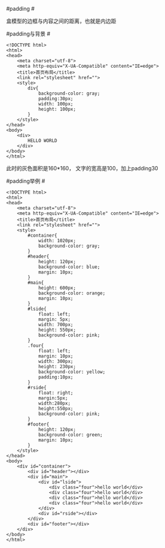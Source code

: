 #padding #

盒模型的边框与内容之间的距离，也就是内边距


#padding与背景 #
    
    <!DOCTYPE html>
    <html>
    <head>
    	<meta charset="utf-8">
    	<meta http-equiv="X-UA-Compatible" content="IE=edge">
    	<title>首页布局</title>
    	<link rel="stylesheet" href="">
    	<style>
    		div{
    			background-color: gray;
    			padding:30px;
    			width: 100px;
    			height: 100px;
    		}
    	</style>
    </head>
    <body>
    	<div>
    		HELLO WORLD
    	</div>
    </body>
    </html>


此时的灰色面积是160*160， 文字的宽高是100，加上padding30


#padding举例 #

    <!DOCTYPE html>
    <html>
    <head>
    	<meta charset="utf-8">
    	<meta http-equiv="X-UA-Compatible" content="IE=edge">
    	<title>首页布局</title>
    	<link rel="stylesheet" href="">
    	<style>
    		#container{
    			width: 1020px;
    			background-color: gray;
    		}
    		#header{
    			height: 120px;
    			background-color: blue;
    			margin: 10px;
    		}
    		#main{
    			height: 600px;
    			background-color: orange;
    			margin: 10px;
    		}
    		#lside{
    			float: left;
    			margin: 5px;
    			width: 700px;
    			height: 550px;
    			background-color: pink;
    		}
    		.four{
    			float: left;
    			margin: 10px;
    			width: 300px;
    			height: 230px;
    			background-color: yellow;
    			padding:10px;
    		}
    		#rside{
    			float: right;
    			margin:5px;
    			width:280px;
    			height:550px;
    			background-color: pink;
    		}
    		#footer{
    			height: 120px;
    			background-color: green;
    			margin: 10px;
    		}
    	</style>
    </head>
    <body>
    	<div id="container">
    		<div id="header"></div>
    		<div id="main">
    			<div id="lside">
    				<div class="four">hello world</div>
    				<div class="four">hello world</div>
    				<div class="four">hello world</div>
    				<div class="four">hello world</div>
    			</div>
    			<div id="rside"></div>
    		</div>
    		<div id="footer"></div>
    	</div>
    </body>
    </html>


